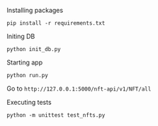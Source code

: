 Installing packages
```
pip install -r requirements.txt
```


Initing DB
```
python init_db.py
```


Starting app
```
python run.py
```

Go to `http://127.0.0.1:5000/nft-api/v1/NFT/all`




Executing tests
```
python -m unittest test_nfts.py
```